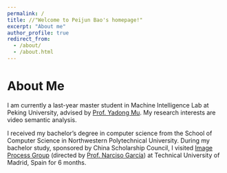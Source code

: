 ```yaml
---
permalink: /
title: //"Welcome to Peijun Bao's homepage!"
excerpt: "About me"
author_profile: true
redirect_from: 
  - /about/
  - /about.html
---
```


About Me
======
I am  currently a last-year master student in Machine Intelligence Lab at Peking University, advised by [Prof. Yadong Mu](http://www.muyadong.com/). My research interests are video semantic analysis.

I received my bachelor’s degree in computer science from the School of Computer Science in Northwestern Polytechnical University. During my bachelor study, sponsored by China Scholarship Council, I visited [Image Process Group](https://www.gti.ssr.upm.es/) (directed by [Prof. Narciso García](https://www.gti.ssr.upm.es/narciso-garcia)) at Technical University of Madrid, Spain for 6 months.


